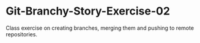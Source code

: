 Git-Branchy-Story-Exercise-02
=============================

Class exercise on creating branches, merging them and pushing to remote repositories.
